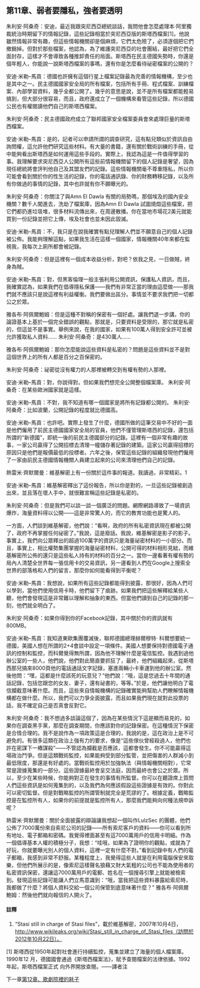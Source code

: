 ## 第11章、弱者要隱私，強者要透明

朱利安·阿桑奇：安迪，最近我跟突尼西亞總統談話，我問他會怎麼處理本·阿里獨裁統治時期留下的情報記錄，這些記錄相當於突尼西亞版的斯塔西檔案[1]。他說雖然情報非常有趣，但這些情報機關卻是個麻煩，它們太危險了，必須逐個把它們撤銷掉。但對於那些檔案，他認為，為了維護突尼西亞的社會團結，最好把它們全面封存，這樣才不會導致各種推卸責任的局面。斯塔西在民主德國失勢時，你還是個年輕人，你能說一說斯塔西檔案的事嗎，還有你是怎麼看待祕密檔案的公開的？

安迪·米勒–馬貢：德國也許擁有這個行星上檔案記錄最為完善的情報機構，至少也是其中之一。民主德國國家安全局的所有檔案，包括所有手冊、程式檔案、訓練檔案、內部學習資料，幾乎全都公開了。幾乎的意思是說，並不是所有檔案都能輕易搞到，但大部分很容易，而且，政府還成立了一個機構來看管這些記錄，所以德國公民也有權閱讀他們自己的斯塔西檔案。

朱利安·阿桑奇：民主德國政府成立了聯邦國家安全檔案委員會來處理巨量的斯塔西檔案。

安迪·米勒–馬貢：是的，記者可以申請所謂的調查研究，這有點兒類似於資訊自由詢問權，這允許他們研究這些材料。有大量的書籍，還有關於戰術訓練的手冊，從中能夠看出斯塔西是如何運用這些手段的。實際上，我認為這是一件值得學習的事。我理解要求突尼西亞人公開所有這些前情報機關留下的個人記錄是奢望，因為現任總統將會評判他自己及其盟友們的記錄。這些情報機關毫不尊重隱私，所以你可能會看到關於你的性生活的記錄，你的電話通訊錄、你的財務轉移記錄，以及所有你做過的事情的記錄，其中也許就有你不願曝光的。

朱利安·阿桑奇：你關注了與Amn El Dawla 有關的局勢嗎，那個埃及的國內安全機關？數千人闖進去，洗劫了檔案庫，因為Amn El Dawla 試圖燒燬這些檔案，把它們都扔進垃圾堆，很多材料流傳出來，在周邊散播。你在當地市場花2美元就能買到一份記錄並把它上傳，埃及社會也並未因此毀滅。
 
安迪·米勒–馬貢：不，我只是在說我確實有點兒理解人們並不願意自己的個人記錄被公佈。我能夠理解這點，如果我生活在這樣一個國家，情報機關40年來都在監視我，我每次上廁所都會被記錄。

朱利安·阿桑奇：但是這裡有一個成本收益分析，對吧？依我之見，一日做賊，終身為賊。

安迪·米勒–馬貢：對，但黑客倫理一般主張利用公開資訊，保護私人資訊，而且，我確實認為，如果我們在倡導隱私保護——我們有非常正當的理由這麼做——那我們就不應該只是說這裡有利益權衡。我們要做出區分。事情並不要求我們把一切都公之於眾。

雅各布·阿佩爾鮑姆：但是這種不對稱的保密有一個好處。讓我們退一步講，你的論證基本上基於一個完全錯誤的觀點，那就是，只要資料是受限的，那它就是私密的，但這並不是事實。舉例來說，在我的國家，如果有100萬人得到安全許可並被允許獲取私人資料……
朱利安·阿桑奇：是430萬人……

雅各布·阿佩爾鮑姆：那你怎麼能說這些資料是私密的？問題是這些資料並不是對這個世界上的所有人都是百分之百保密的。

朱利安·阿桑奇：祕密從沒有權力的人那裡被轉交到有權有勢的人那裡。

安迪·米勒–馬貢：對，你說得對。但如果我們想完全公開整個檔案庫。
朱利安·阿桑奇：在某些歐洲國家就是這樣。

安迪·米勒–馬貢：不對，我不知道有哪一個國家是將所有記錄都公開的。
朱利安·阿桑奇：比如波蘭，公開記錄的程度就比德國高。

安迪·米勒–馬貢：也許吧。實際上發生了什麼，德國所做的這筆交易中不好的一面是他們僱用了前民主德國國家安全局的官員，他們不僅管理斯塔西的記錄，還包括所謂的“新德國”，即統一後的前民主德國部分的記錄。這裡有一個非常有趣的故事，一家公司贏得了公開招標去清理一幢儲存著記錄的建築。這家公司贏得招標的原因只是他們是報價最低的投標者。六年之後，保管這些記錄的組織發現他們僱用了一家由前民主德國情報機關人員建立起來的公司來清理他們自己的記錄。

熱雷米·齊默爾曼：維基解密上有一份關於這件事的報道。我讀過，非常精彩。1

安迪·米勒–馬貢：維基解密釋出了這份報告，所以你是對的，一旦這些記錄被創造出來，並且落在壞人手中，就很難宣稱這些記錄是私密的。

朱利安·阿桑奇：但是我們可以談一談一個廣泛的問題。網際網路導致了一場資訊爆炸，海量資料得以公開——這是非常驚人的，而它的教育功能也是驚人的。

一方面，人們談到維基解密，他們說：“看啊，政府的所有私密資訊現在都被公開了，政府不再掌握任何祕密了。”我說，這是廢話。我說，維基解密是影子的影子。事實上，我們向公眾釋出的超過100萬字的資訊只是海量祕密材料的一小部分。而且，事實上，相比權勢集團掌握的海量祕密材料，公開可得的材料相形見絀，而維基解密所公佈的還只是這些私人持有的材料的百分之一。當你一邊看著有權有勢的局內人清楚全世界每一張信用卡的交易資訊，另一邊看到人們在Google上搜索全世界的部落格和人們的留言，那麼你如何能看得到平衡呢？

安迪·米勒–馬貢：我想說，如果所有這些記錄都能得到披露，那很好，因為人們可以學到，當他們使用信用卡時，他們留下了痕跡。如果我們把這些解釋給某些人聽，他們會發現這是非常難以理解和抽象的東西。但當他們讀到自己的記錄的那一刻，他們就全明白了。

朱利安·阿桑奇：如果你得到你的Facebook記錄，其中關於你的資訊就有800MB。

安迪·米勒–馬貢：我知道東歐集團覆滅後，聯邦德國總理赫爾穆特· 科爾想要統一德國，美國人想在所謂的2+4會談中設定一項條件。美國人想要保持對德國電子通訊的控制和監控，而科爾覺得無所謂，因為他不理解什麼是電信監控。我遇到過他辦公室的一些人，他們說，他們對此簡直要抓狂了，最終，他們組織起來，從斯塔西那兒搞來8000頁他的電話通話文字記錄，塞進兩輛小卡車運到他的辦公室。然後他問：“嘿，這都是什麼該死的玩意兒？”他們說：“哦，這是您過去十年間的通話記錄，包括您跟您的女友、妻子，還有祕書的，等等。”於是，他們讓他明白了電信攔截意味著什麼。而且，這些來自情報機構的記錄確實能夠幫助人們瞭解情報機構都在做什麼。所以，我們可以力爭全面披露，而且如果我們現在就對此投票的話，我不確定自己是否真會反對它。

朱利安·阿桑奇：我不想過多談論這個了，因為在某些情況下這是顯而易見的，如果你在調查黑手黨，那麼在調查期間，你應該對你的記錄保密。在這種情況下保密是合情合理的。我不是說作為一項政策這是合理的，我說的是，這在政治上是不可避免的。有很多這類在政治上強有力的要求，像是“這些傢伙曾經殺過人，他們也許在密謀下一樁謀殺”——不管認為攔截是否應該，這都會發生。你不可能贏得這場政治鬥爭。但是這類戰術監控，如果能夠受到部分監管，並把傷害的人群減小到最低限度，那還是有好處的。當戰術監控用於加強執法（與情報機關相對），它常常是證據蒐集的一部分。這些證據最終會呈交法庭，因而最終也會公之於眾。所以，至少在某些時候，你能夠對正在發生的事情有所監督。你可以在聽證席上質問人們這些資訊是如何蒐集到的，以及我們為何應該假設這些證據是有效的。你對此可以密切監督。但是對戰略監控的所謂管制就完全是荒謬的了。根據定義，戰略監控是在監控所有人，如果你的前提就是監控所有人，那麼我們能夠向何種法規申訴呢？

熱雷米·齊默爾曼：關於全面披露的辯論讓我想起一個叫作LulzSec 的團體，他們公佈了7000萬份來自索尼公司的記錄——所有索尼客戶的資料——你可以看到所有地址、電子郵箱和密碼。我覺得裡面甚至有這7000萬用戶的信用卡明細。作為一個倡導基本人權的積極分子，我想：“哇哦，如果為了證明你的觀點，或就為了好玩，你就要曝光別人的個人資料，這裡一定有什麼不對。”看到記錄中有人們的電子郵箱，我感到非常不舒服。某種程度上，我覺得這些人就是在利用電腦保安來取樂，但他們所展示的是，像索尼這樣聲名狼藉又財大氣粗的公司也不能為使用者的私密資訊保密，還讓這7000萬用戶的電郵、姓名在一個搜尋引擎上就能被檢索到。發現這些記錄可能讓人們立馬意識到：“哦，當我把這些資料暴露給索尼時，我都做了什麼？將個人資料交給一個公司保管到底意味著什麼？”
雅各布·阿佩爾鮑姆：然後他們就向報信的人開火了。
 



#### 註釋
1. “Stasi still in charge of Stasi files”，載於維基解密，2007年10月4日，http://www.wikileaks.org/wiki/Stasi_still_in_charge_of_Stasi_files（訪問於2012年10月22日）。


[1] 斯塔西從1950年起對社會進行持續監控，蒐集並建立了海量的個人檔案庫。1990年12 月，德國國會通過《斯塔西檔案法》，賦予查閱檔案的法律依據。1992年起，斯塔西檔案正式 向外界開放查閱。——譯者注

下一章[第12章、歌劇院裡的耗子](第12章.md)    